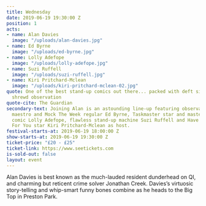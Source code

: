 ```yaml
---
title: Wednesday
date: 2019-06-19 19:30:00 Z
position: 1
acts:
- name: Alan Davies
  image: "/uploads/alan-davies.jpg"
- name: Ed Byrne
  image: "/uploads/ed-byrne.jpg"
- name: Lolly Adefope
  image: "/uploads/lolly-adefope.jpg"
- name: Suzi Ruffell
  image: "/uploads/suzi-ruffell.jpg"
- name: Kiri Pritchard-Mclean
  image: "/uploads/kiri-pritchard-mclean-02.jpg"
quote: One of the best stand-up comics out there... packed with deft silliness and
  shrewd observation
quote-cite: The Guardian
secondary-text: Joining Alan is an astounding line-up featuring observational comedy
  maestro and Mock The Week regular Ed Byrne, Taskmaster star and master character
  comic Lolly Adefope, flawless stand-up machine Suzi Ruffell and Have I Got News
  For You star Kiri Pritchard-Mclean as host.
festival-starts-at: 2019-06-19 18:00:00 Z
show-starts-at: 2019-06-19 19:30:00 Z
ticket-price: "£20 - £25"
ticket-link: https://www.seetickets.com
is-sold-out: false
layout: event
---
```


Alan Davies is best known as the much-lauded resident dunderhead on QI, and charming but reticent crime solver Jonathan Creek. Davies’s virtuosic story-telling and whip-smart funny bones combine as he heads to the Big Top in Preston Park.